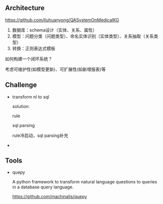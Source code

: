 

## Architecture

<https://github.com/liuhuanyong/QASystemOnMedicalKG>



1. 数据库：schema设计（实体、关系、属性）  
2. 模型：问题分类（问题类型）、命名实体识别（实体类型）、关系抽取（关系类型）
3. 转换：正则表达式模板



如何构建一个闭环系统？

考虑可维护性(如模型更新)、可扩展性(如新增报表)等



## Challenge

+ transform nl to sql

  solution:

  rule

  sql parsing

  rule冷启动，sql parsing补充

+ 



## Tools

+ quepy

  A python framework to transform natural language questions to queries in a database query language.

  https://github.com/machinalis/quepy







